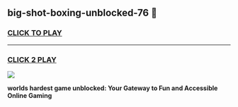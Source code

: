
## big-shot-boxing-unblocked-76 👋
<h3>
<a href="https://premium.freeplayer.one?title=big-shot-boxing-unblocked-76&ref=14F">CLICK TO PLAY</a></h3>
<hr>

<h3>
<a href="https://premium.freeplayer.one?title=big-shot-boxing-unblocked-76&ref=14F">CLICK 2 PLAY</a>
  
</h3>

<a href="https://premium.freeplayer.one?title=big-shot-boxing-unblocked-76&ref=12F/"><img src="https://clearcache.store/games.png"></a>


**worlds hardest game unblocked: Your Gateway to Fun and Accessible Online Gaming**
